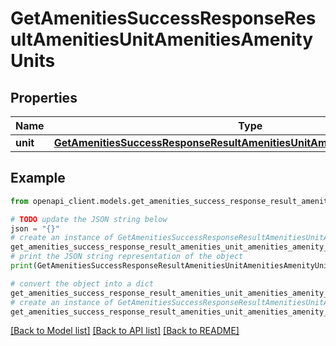 # GetAmenitiesSuccessResponseResultAmenitiesUnitAmenitiesAmenityUnits


## Properties

Name | Type | Description | Notes
------------ | ------------- | ------------- | -------------
**unit** | [**GetAmenitiesSuccessResponseResultAmenitiesUnitAmenitiesAmenityUnitsUnit**](GetAmenitiesSuccessResponseResultAmenitiesUnitAmenitiesAmenityUnitsUnit.md) |  | 

## Example

```python
from openapi_client.models.get_amenities_success_response_result_amenities_unit_amenities_amenity_units import GetAmenitiesSuccessResponseResultAmenitiesUnitAmenitiesAmenityUnits

# TODO update the JSON string below
json = "{}"
# create an instance of GetAmenitiesSuccessResponseResultAmenitiesUnitAmenitiesAmenityUnits from a JSON string
get_amenities_success_response_result_amenities_unit_amenities_amenity_units_instance = GetAmenitiesSuccessResponseResultAmenitiesUnitAmenitiesAmenityUnits.from_json(json)
# print the JSON string representation of the object
print(GetAmenitiesSuccessResponseResultAmenitiesUnitAmenitiesAmenityUnits.to_json())

# convert the object into a dict
get_amenities_success_response_result_amenities_unit_amenities_amenity_units_dict = get_amenities_success_response_result_amenities_unit_amenities_amenity_units_instance.to_dict()
# create an instance of GetAmenitiesSuccessResponseResultAmenitiesUnitAmenitiesAmenityUnits from a dict
get_amenities_success_response_result_amenities_unit_amenities_amenity_units_from_dict = GetAmenitiesSuccessResponseResultAmenitiesUnitAmenitiesAmenityUnits.from_dict(get_amenities_success_response_result_amenities_unit_amenities_amenity_units_dict)
```
[[Back to Model list]](../README.md#documentation-for-models) [[Back to API list]](../README.md#documentation-for-api-endpoints) [[Back to README]](../README.md)


